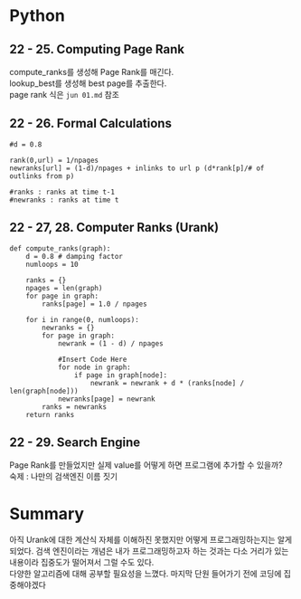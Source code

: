 # Python

## 22 - 25. Computing Page Rank

compute_ranks를 생성해 Page Rank를 매긴다.  
lookup_best를 생성해 best page를 추출한다.  
page rank 식은 `jun 01.md` 참조

## 22 - 26. Formal Calculations

```
#d = 0.8

rank(0,url) = 1/npages
newranks[url] = (1-d)/npages + inlinks to url p (d*rank[p]/# of outlinks from p)

#ranks : ranks at time t-1
#newranks : ranks at time t
```

## 22 - 27, 28. Computer Ranks (Urank)

```
def compute_ranks(graph):
    d = 0.8 # damping factor
    numloops = 10
    
    ranks = {}
    npages = len(graph)
    for page in graph:
        ranks[page] = 1.0 / npages
    
    for i in range(0, numloops):
        newranks = {}
        for page in graph:
            newrank = (1 - d) / npages
            
            #Insert Code Here
            for node in graph:
                if page in graph[node]:
                    newrank = newrank + d * (ranks[node] / len(graph[node]))
            newranks[page] = newrank
        ranks = newranks
    return ranks
```

## 22 - 29. Search Engine

Page Rank를 만들었지만 실제 value를 어떻게 하면 프로그램에 추가할 수 있을까?  
숙제 : 나만의 검색엔진 이름 짓기

# Summary

아직 Urank에 대한 계산식 자체를 이해하진 못했지만 어떻게 프로그래밍하는지는 알게 되었다. 검색 엔진이라는 개념은 내가 프로그래밍하고자 하는 것과는 다소 거리가 있는 내용이라 집중도가 떨어져서 그럴 수도 있다.  
다양한 알고리즘에 대해 공부할 필요성을 느꼈다. 마지막 단원 들어가기 전에 코딩에 집중해야겠다